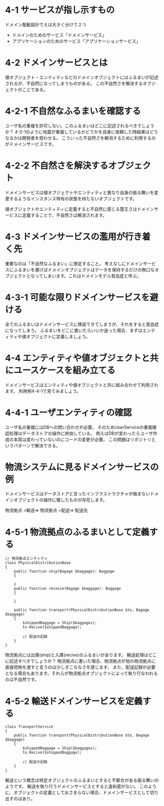 # 4-1 サービスが指し示すもの
ドメイン駆動設計でえは大きく分けて２つ
* ドメインのためのサービス「ドメインサービス」
* アプリケーションのためのサービス「アプリケーションサービス」
# 4-2 ドメインサービスとは
値オブジェクト・エンティティなどのドメインオブジェクトにはふるまいが記述されるが、不自然になってしまうものがある。
この不自然さを解決するオブジェクトのことである。
# 4-2-1 不自然なふるまいを確認する
ユーザ名の重複を許可しない。このふるまいはどこに記述されるべきでしょうか？
4-2-1のように地震が重複しているかどうかを自身に依頼した時結果はどうなるかは開発者を惑わせる。
こういった不自然さを解消するために利用するのがドメインサービスです。
# 4-2-2 不自然さを解決するオブジェクト
ドメインサービスは値オブジェクトやエンティティと異なり自身の振る舞いを変更するようなインスタンス特有の状態を持たないオブジェクトです。

値オブジェクトやエンティティに定義すると不自然に感じる楚王さはドメインサービスに定義することで、不自然さは解消されます。

# 4-3 ドメインサービスの濫用が行き着く先
重要なのは「不自然なふるまい」に限定すること。
考えなしにドメインサービスにふるまいを書けばドメインオブジェクトはデータを保持するだけの無口なオブジェクトとなってしまいます。これはドメインモデル貧血症と呼ぶ。

# 4-3-1 可能な限りドメインサービスを避ける
全てのふるまいはドメインサービスに移設できてしまうが、それをすると貧血症になってしまう。
ふるまいをどこに書いたらいいか迷った場合、まずはエンティティや値オブジェクトに定義しましょう。

# 4-4 エンティティや値オブジェクトと共にユースケースを組み立てる
ドメインサービスはエンティティや値オブジェクトと共に組み合わせて利用されます。
利用例4-4-1で見てみましょう。

# 4-4-1 ユーザエンティティの確認
ユーザ名の重複にはDBへの問い合わせが必要。
そのためUserServiceの重複確認処理はデータストアの操作に終始している。
例えばDBが変わったらユーザ作成の本質は変わっていないのにコードの変更が必要。
この問題はリポジトリというパターンで解決できる。

# 物流システムに見るドメインサービスの例
ドメインサービスはデータストアと言ったインフラストラクチャが絡まないドメインオブジェクトの操作に徹したものが存在します。

物流拠点 =輸送=> 物流拠点 =配送=> 配送先

# 4-5-1 物流拠点のふるまいとして定義する
```
// 物流拠点エンティティ
class PhysicalDistributionBase
{
    public function ship(Bagage $baggage): Baggage
    {

    }
    public function receive(Bagage $baggage): Baggage
    {

    }

    public function transport(PhysicalDistributionBase $to, Bagage $baggage)
    {
        $shippedBaggage = Ship($baggages);
        to.Recive($shippedBaggage);

        // 配送の記録
    }
}
```
物流拠点には出庫(ship)と入庫(recive)のふるまいがあります。
輸送処理はどこに記述すべきでしょうか？
物流拠点に書いた場合、物流拠点が他の物流拠点に直接荷物を渡すと言うのは少しぎこちなさを感じます、
また、配送記録が必要となる場合もあります。それらが物流拠点オブジェクトによって執り行なわれるのは不自然です。

# 4-5-2 輸送ドメインサービスを定義する　
```
class TransportService
{
    public function transport(PhysicalDistributionBase $to, Bagage $baggage)
    {
        $shippedBaggage = Ship($baggages);
        to.Recive($shippedBaggage);

        // 配送の記録
    }
}
```
輸送という概念は特定オブジェクトのふるまいとすると不都合がある振る舞いのようです。
輸送を執り行うドメインサービスとすると違和感がない。
このように、オブジェクトの定義としておさまらない場合、ドメインサービスとして切り出すのはあり。